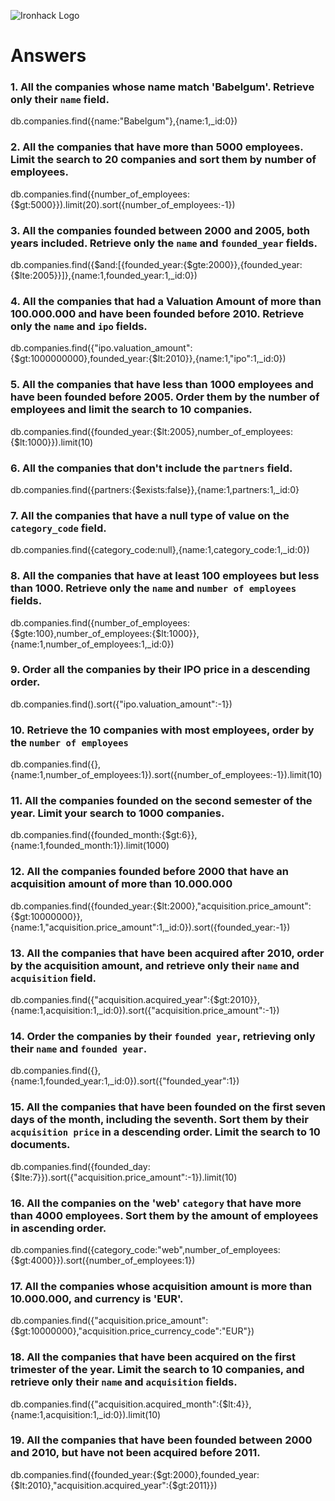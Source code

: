 ![Ironhack Logo](https://i.imgur.com/1QgrNNw.png)

# Answers

### 1. All the companies whose name match 'Babelgum'. Retrieve only their `name` field.

db.companies.find({name:"Babelgum"},{name:1,_id:0})

### 2. All the companies that have more than 5000 employees. Limit the search to 20 companies and sort them by **number of employees**.

db.companies.find({number_of_employees:{$gt:5000}}).limit(20).sort({number_of_employees:-1})

### 3. All the companies founded between 2000 and 2005, both years included. Retrieve only the `name` and `founded_year` fields.

db.companies.find({$and:[{founded_year:{$gte:2000}},{founded_year:{$lte:2005}}]},{name:1,founded_year:1,_id:0})

### 4. All the companies that had a Valuation Amount of more than 100.000.000 and have been founded before 2010. Retrieve only the `name` and `ipo` fields.

db.companies.find({"ipo.valuation_amount":{$gt:1000000000},founded_year:{$lt:2010}},{name:1,"ipo":1,_id:0})

### 5. All the companies that have less than 1000 employees and have been founded before 2005. Order them by the number of employees and limit the search to 10 companies.

db.companies.find({founded_year:{$lt:2005},number_of_employees:{$lt:1000}}).limit(10)

### 6. All the companies that don't include the `partners` field.

db.companies.find({partners:{$exists:false}},{name:1,partners:1,_id:0}

### 7. All the companies that have a null type of value on the `category_code` field.

db.companies.find({category_code:null},{name:1,category_code:1,_id:0})

### 8. All the companies that have at least 100 employees but less than 1000. Retrieve only the `name` and `number of employees` fields.

db.companies.find({number_of_employees:{$gte:100},number_of_employees:{$lt:1000}},{name:1,number_of_employees:1,_id:0})

### 9. Order all the companies by their IPO price in a descending order.

db.companies.find().sort({"ipo.valuation_amount":-1})

### 10. Retrieve the 10 companies with most employees, order by the `number of employees`

db.companies.find({},{name:1,number_of_employees:1}).sort({number_of_employees:-1}).limit(10)

### 11. All the companies founded on the second semester of the year. Limit your search to 1000 companies.

db.companies.find({founded_month:{$gt:6}},{name:1,founded_month:1}).limit(1000)

### 12. All the companies founded before 2000 that have an acquisition amount of more than 10.000.000

db.companies.find({founded_year:{$lt:2000},"acquisition.price_amount":{$gt:10000000}},{name:1,"acquisition.price_amount":1,_id:0}).sort({founded_year:-1})

### 13. All the companies that have been acquired after 2010, order by the acquisition amount, and retrieve only their `name` and `acquisition` field.

db.companies.find({"acquisition.acquired_year":{$gt:2010}},{name:1,acquisition:1,_id:0}).sort({"acquisition.price_amount":-1})

### 14. Order the companies by their `founded year`, retrieving only their `name` and `founded year`.

db.companies.find({},{name:1,founded_year:1,_id:0}).sort({"founded_year":1})

### 15. All the companies that have been founded on the first seven days of the month, including the seventh. Sort them by their `acquisition price` in a descending order. Limit the search to 10 documents.

db.companies.find({founded_day:{$lte:7}}).sort({"acquisition.price_amount":-1}).limit(10)

### 16. All the companies on the 'web' `category` that have more than 4000 employees. Sort them by the amount of employees in ascending order.

db.companies.find({category_code:"web",number_of_employees:{$gt:4000}}).sort({number_of_employees:1})

### 17. All the companies whose acquisition amount is more than 10.000.000, and currency is 'EUR'.

db.companies.find({"acquisition.price_amount":{$gt:10000000},"acquisition.price_currency_code":"EUR"})

### 18. All the companies that have been acquired on the first trimester of the year. Limit the search to 10 companies, and retrieve only their `name` and `acquisition` fields.

db.companies.find({"acquisition.acquired_month":{$lt:4}},{name:1,acquisition:1,_id:0}).limit(10)

### 19. All the companies that have been founded between 2000 and 2010, but have not been acquired before 2011.

db.companies.find({founded_year:{$gt:2000},founded_year:{$lt:2010},"acquisition.acquired_year":{$gt:2011}})

